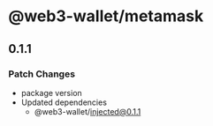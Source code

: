 # @web3-wallet/metamask

## 0.1.1

### Patch Changes

- package version
- Updated dependencies
  - @web3-wallet/injected@0.1.1

